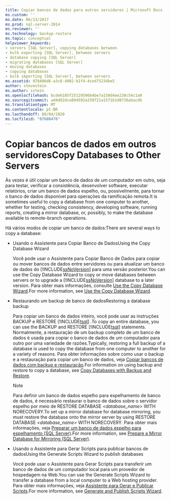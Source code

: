 ```yaml
---
title: Copiar bancos de dados para outros servidores | Microsoft Docs
ms.custom: ''
ms.date: 06/13/2017
ms.prod: sql-server-2014
ms.reviewer: ''
ms.technology: backup-restore
ms.topic: conceptual
helpviewer_keywords:
- servers [SQL Server], copying databases between
- bulk exporting [SQL Server], between servers
- database copying [SQL Server]
- migrating databases [SQL Server]
- moving databases
- copying databases
- bulk importing [SQL Server], between servers
ms.assetid: 978406d6-a3c8-4902-b1f4-4ced75234be5
author: stevestein
ms.author: sstein
ms.openlocfilehash: bcde6185f25129596b4be7a150d4ee230c54c1a0
ms.sourcegitcommit: ad4d92dce894592a259721a1571b1d8736abacdb
ms.translationtype: MT
ms.contentlocale: pt-BR
ms.lasthandoff: 08/04/2020
ms.locfileid: "87680476"
---
```

# <a name="copy-databases-to-other-servers"></a><span data-ttu-id="c185a-102">Copiar bancos de dados em outros servidores</span><span class="sxs-lookup"><span data-stu-id="c185a-102">Copy Databases to Other Servers</span></span>
  <span data-ttu-id="c185a-103">Às vezes é útil copiar um banco de dados de um computador em outro, seja para testar, verificar a consistência, desenvolver software, executar relatórios, criar um banco de dados espelho, ou, possivelmente, para tornar o banco de dados disponível para operações da ramificação remota.</span><span class="sxs-lookup"><span data-stu-id="c185a-103">It is sometimes useful to copy a database from one computer to another, whether for testing, checking consistency, developing software, running reports, creating a mirror database, or, possibly, to make the database available to remote-branch operations.</span></span>  
  
 <span data-ttu-id="c185a-104">Há vários modos de copiar um banco de dados:</span><span class="sxs-lookup"><span data-stu-id="c185a-104">There are several ways to copy a database:</span></span>  
  
-   <span data-ttu-id="c185a-105">Usando o Assistente para Copiar Banco de Dados</span><span class="sxs-lookup"><span data-stu-id="c185a-105">Using the Copy Database Wizard</span></span>  
  
     <span data-ttu-id="c185a-106">Você pode usar o Assistente para Copiar Banco de Dados para copiar ou mover bancos de dados entre servidores ou para atualizar um banco de dados do [!INCLUDE[ssNoVersion](../../includes/ssnoversion-md.md)] para uma versão posterior.</span><span class="sxs-lookup"><span data-stu-id="c185a-106">You can use the Copy Database Wizard to copy or move databases between servers or to upgrade a [!INCLUDE[ssNoVersion](../../includes/ssnoversion-md.md)] database to a later version.</span></span> <span data-ttu-id="c185a-107">Para obter mais informações, consulte [Use the Copy Database Wizard](use-the-copy-database-wizard.md).</span><span class="sxs-lookup"><span data-stu-id="c185a-107">For more information, see [Use the Copy Database Wizard](use-the-copy-database-wizard.md).</span></span>  
  
-   <span data-ttu-id="c185a-108">Restaurando um backup de banco de dados</span><span class="sxs-lookup"><span data-stu-id="c185a-108">Restoring a database backup</span></span>  
  
     <span data-ttu-id="c185a-109">Para copiar um banco de dados inteiro, você pode usar as instruções BACKUP e RESTORE [!INCLUDE[tsql](../../includes/tsql-md.md)] .</span><span class="sxs-lookup"><span data-stu-id="c185a-109">To copy an entire database, you can use the BACKUP and RESTORE [!INCLUDE[tsql](../../includes/tsql-md.md)] statements.</span></span> <span data-ttu-id="c185a-110">Normalmente, a restauração de um backup completo de um banco de dados é usada para copiar o banco de dados de um computador para outro por uma variedade de razões.</span><span class="sxs-lookup"><span data-stu-id="c185a-110">Typically, restoring a full backup of a database is used to copy the database from one computer to another for a variety of reasons.</span></span> <span data-ttu-id="c185a-111">Para obter informações sobre como usar o backup e a restauração para copiar um banco de dados, veja [Copiar bancos de dados com backup e restauração](copy-databases-with-backup-and-restore.md).</span><span class="sxs-lookup"><span data-stu-id="c185a-111">For information on using backup and restore to copy a database, see [Copy Databases with Backup and Restore](copy-databases-with-backup-and-restore.md).</span></span>  
  
    > [!NOTE]  
    >  <span data-ttu-id="c185a-112">Para definir um banco de dados espelho para espelhamento de banco de dados, é necessário restaurar o banco de dados sobre o servidor espelho por meio de RESTORE DATABASE *<database_name>* WITH NORECOVERY.</span><span class="sxs-lookup"><span data-stu-id="c185a-112">To set up a mirror database for database mirroring, you must restore the database onto the mirror server by using RESTORE DATABASE *<database_name>* WITH NORECOVERY.</span></span> <span data-ttu-id="c185a-113">Para obter mais informações, veja [Preparar um banco de dados espelho para espelhamento &#40;SQL Server&#41;](../../database-engine/database-mirroring/prepare-a-mirror-database-for-mirroring-sql-server.md).</span><span class="sxs-lookup"><span data-stu-id="c185a-113">For more information, see [Prepare a Mirror Database for Mirroring &#40;SQL Server&#41;](../../database-engine/database-mirroring/prepare-a-mirror-database-for-mirroring-sql-server.md).</span></span>  
  
-   <span data-ttu-id="c185a-114">Usando o Assistente para Gerar Scripts para publicar bancos de dados</span><span class="sxs-lookup"><span data-stu-id="c185a-114">Using the Generate Scripts Wizard to publish databases</span></span>  
  
     <span data-ttu-id="c185a-115">Você pode usar o Assistente para Gerar Scripts para transferir um banco de dados de um computador local para um provedor de hospedagem na Web.</span><span class="sxs-lookup"><span data-stu-id="c185a-115">You can use the Generate Scripts Wizard to transfer a database from a local computer to a Web hosting provider.</span></span> <span data-ttu-id="c185a-116">Para obter mais informações, veja [Assistente para Gerar e Publicar Scripts](../scripting/generate-and-publish-scripts-wizard.md).</span><span class="sxs-lookup"><span data-stu-id="c185a-116">For more information, see [Generate and Publish Scripts Wizard](../scripting/generate-and-publish-scripts-wizard.md).</span></span>  
  
  

